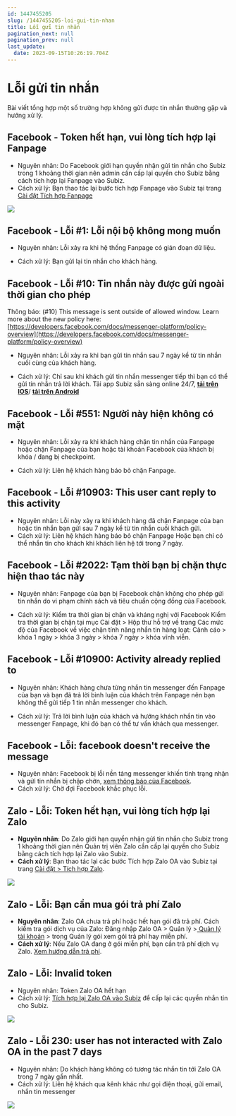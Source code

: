 ```yaml
---
id: 1447455205
slug: /1447455205-loi-gui-tin-nhan
title: Lỗi gửi tin nhắn
pagination_next: null
pagination_prev: null
last_update:
  date: 2023-09-15T10:26:19.704Z
---
```


# Lỗi gửi tin nhắn 




Bài viết tổng hợp một số trường hợp không gửi được tin nhắn thường gặp và hướng xử lý.
## Facebook - Token hết hạn, vui lòng tích hợp lại Fanpage




- Nguyên nhân: Do Facebook giới hạn quyền nhận gửi tin nhắn cho Subiz trong 1 khoảng thời gian nên admin cần cấp lại quyền cho Subiz bằng cách tích hợp lại Fanpage vào Subiz.
- Cách xử lý: Bạn thao tác lại bước tích hợp Fanpage vào Subiz tại trang [Cài đặt Tích hợp Fanpage](https://app.subiz.com.vn/settings/messenger)






![](https://vcdn.subiz-cdn.com/file/717545debe82db0e8917ce9335538530df006827ae3047ac61f09518b821b334_acpxkgumifuoofoosble)





## Facebook - Lỗi #1: Lỗi nội bộ không mong muốn




- Nguyên nhân: Lỗi xảy ra khi hệ thống Fanpage có gián đoạn dữ liệu.



- Cách xử lý: Bạn gửi lại tin nhắn cho khách hàng.
## Facebook - Lỗi #10: Tin nhắn này được gửi ngoài thời gian cho phép


Thông báo: (#10) This message is sent outside of allowed window. Learn more about the new policy here: [https://developers.facebook.com/docs/messenger-platform/policy-overview](https://developers.facebook.com/docs/messenger-platform/policy-overview)



- Nguyên nhân: Lỗi xảy ra khi bạn gửi tin nhắn sau 7 ngày kể từ tin nhắn cuối cùng của khách hàng.



- Cách xử lý: Chỉ sau khi khách gửi tin nhắn messenger tiếp thì bạn có thể gửi tin nhắn trả lời khách. Tải app Subiz sẵn sàng online 24/7, **[tải trên IOS](https://apps.apple.com/vn/app/subiz/id1414797772)**/ **[tải trên Android](https://play.google.com/store/apps/details?id=com.subiz.mobile4&pli=1)**
## Facebook - Lỗi #551: Người này hiện không có mặt 


- Nguyên nhân: Lỗi xảy ra khi khách hàng chặn tin nhắn của Fanpage hoặc chặn Fanpage của bạn hoặc tài khoản Facebook của khách bị khóa / đang bị checkpoint.



- Cách xử lý: Liên hệ khách hàng báo bỏ chặn Fanpage.


## Facebook - Lỗi #10903: This user cant reply to this activity 




- Nguyên nhân: Lỗi này xảy ra khi khách hàng đã chặn Fanpage của bạn hoặc tin nhắn bạn gửi sau 7 ngày kể từ tin nhắn cuối khách gửi.
- Cách xử lý: Liên hệ khách hàng báo bỏ chặn Fanpage Hoặc bạn chỉ có thể nhắn tin cho khách khi khách liên hệ tới trong 7 ngày.
## Facebook - Lỗi #2022: Tạm thời bạn bị chặn thực hiện thao tác này




- Nguyên nhân: Fanpage của bạn bị Facebook chặn không cho phép gửi tin nhắn do vi phạm chính sách và tiêu chuẩn cộng đồng của Facebook.



- Cách xử lý: Kiểm tra thời gian bị chặn và kháng nghị với Facebook Kiểm tra thời gian bị chặn tại mục Cài đặt > Hộp thư hỗ trợ về trang Các mức độ của Facebook về việc chặn tính năng nhắn tin hàng loạt: Cảnh cáo > khóa 1 ngày > khóa 3 ngày > khóa 7 ngày > khóa vĩnh viễn.
## Facebook - Lỗi #10900: Activity already replied to


- Nguyên nhân: Khách hàng chưa từng nhắn tin messenger đến Fanpage của bạn và bạn đã trả lời bình luận của khách trên Fanpage nên bạn không thể gửi tiếp 1 tin nhắn messenger cho khách.



- Cách xử lý: Trả lời bình luận của khách và hướng khách nhắn tin vào messenger Fanpage, khi đó bạn có thể tư vấn khách qua messenger.


## Facebook - Lỗi: facebook doesn't receive the message


- Nguyên nhân: Facebook bị lỗi nền tảng messenger khiến tình trạng nhận và gửi tin nhắn bị chập chờn, [xem thông báo của Facebook](https://metastatus.com/messenger).
- Cách xử lý: Chờ đợi Facebook khắc phục lỗi.


## Zalo - Lỗi: Token hết hạn, vui lòng tích hợp lại Zalo


- **Nguyên nhân**: Do Zalo giới hạn quyền nhận gửi tin nhắn cho Subiz trong 1 khoảng thời gian nên Quản trị viên Zalo cần cấp lại quyền cho Subiz bằng cách tích hợp lại Zalo vào Subiz.
- **Cách xử lý**: Bạn thao tác lại các bước Tích hợp Zalo OA vào Subiz tại trang [Cài đặt > Tích hợp Zalo](https://app.subiz.com.vn/settings/zalo).


![](https://vcdn.subiz-cdn.com/file/bc5bb1e34e57c005a9a98419347f68ce822553f01fca0e960607cd848a04d59b_acpxkgumifuoofoosble)



## Zalo - Lỗi: Bạn cần mua gói trả phí Zalo


- **Nguyên nhân**: Zalo OA chưa trả phí hoặc hết hạn gói đã trả phí. Cách kiểm tra gói dịch vụ của Zalo: Đăng nhập Zalo OA > Quản lý >[ Quản lý tài khoản](https://oa.zalo.me/manage/account) > trong Quản lý gói xem gói trả phí hay miễn phí.
- **Cách xử lý**: Nếu Zalo OA đang ở gói miễn phí, bạn cần trả phí dịch vụ Zalo. [Xem hướng dẫn trả phí](https://oa.zalo.me/home/resources/policy/-trien-khai-goi-dich-vu-tra-phi-voi-zalo-oa-doanh-nghiep_4326077009372661188).
## Zalo - Lỗi: Invalid token


- Nguyên nhân: Token Zalo OA hết hạn
- Cách xử lý: [Tích hợp lại Zalo OA vào Subiz](https://subiz.com.vn/docs/297964546-ket-noi-zalo-oa) để cấp lại các quyền nhắn tin cho Subiz.


![](https://vcdn.subiz-cdn.com/file/b76f02907f9e70c04750c23f0ad322772f6265abbb8373d79031fad73ef0eb3e_acpxkgumifuoofoosble)

## Zalo - Lỗi 230: user has not interacted with Zalo OA in the past 7 days


- Nguyên nhân: Do khách hàng không có tương tác nhắn tin tới Zalo OA trong 7 ngày gần nhất.
- Cách xử lý: Liên hệ khách qua kênh khác như gọi điện thoại, gửi email, nhắn tin messenger




![](https://vcdn.subiz-cdn.com/file/2ddebf73dac57f50ef56ad812a45cd7b5495ab84aaf965dd5289976448fabcca_acpxkgumifuoofoosble)